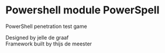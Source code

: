 # Powershell module PowerSpell

PowerShell penetration test game  
  
Designed by jelle de graaf  
Framework built by thijs de meester  
